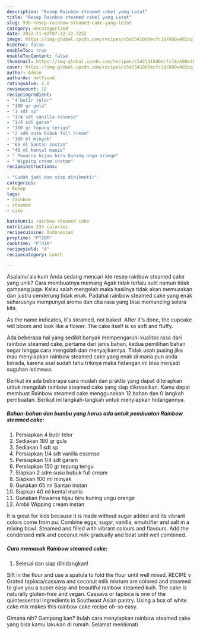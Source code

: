 ```yaml
---
description: "Resep Rainbow steamed cake{ yang Lezat"
title: "Resep Rainbow steamed cake{ yang Lezat"
slug: 936-resep-rainbow-steamed-cake-yang-lezat
category: Uncategorized
date: 2022-11-02T07:22:12.725Z
image: https://img-global.cpcdn.com/recipes/c5d25410d8ecfc18/680x482cq70/rainbow-steamed-cake-foto-resep-utama.jpg
hideToc: false
enableToc: true
enableTocContent: false
thumbnail: https://img-global.cpcdn.com/recipes/c5d25410d8ecfc18/680x482cq70/rainbow-steamed-cake-foto-resep-utama.jpg
cover: https://img-global.cpcdn.com/recipes/c5d25410d8ecfc18/680x482cq70/rainbow-steamed-cake-foto-resep-utama.jpg
author: Admin
authorAv: notfound
ratingvalue: 4.8
reviewcount: 18
recipeingredient:
- "4 butir telor"
- "180 gr gula"
- "1 sdt sp"
- "1/4 sdt vanilla essense"
- "1/4 sdt garam"
- "150 gr tepung terigu"
- "2 sdm susu bubuk full cream"
- "100 ml minyak"
- "65 ml Santan instan"
- "40 ml kental manis"
- " Pewarna hijau biru kuning ungu orange"
- " Wipping cream instan"
recipeinstructions:

- "Sudah jadi dan siap dinikmati!"
categories:
- Resep
tags:
- rainbow
- steamed
- cake

katakunci: rainbow steamed cake 
nutrition: 234 calories
recipecuisine: Indonesian
preptime: "PT26M"
cooktime: "PT31M"
recipeyield: "4"
recipecategory: Lunch

---
```



Asalamu'alaikum Anda sedang mencari ide resep rainbow steamed cake yang unik? Cara membuatnya memang Agak tidak terlalu sulit namun tidak gampang juga. Kalau salah mengolah maka hasilnya tidak akan memuaskan dan justru cenderung tidak enak. Padahal rainbow steamed cake yang enak seharusnya mempunyai aroma dan cita rasa yang bisa memancing selera kita.


As the name indicates, it&#39;s steamed, not baked. After it&#39;s done, the cupcake will bloom and look like a flower. The cake itself is so soft and fluffy.

Ada beberapa hal yang sedikit banyak mempengaruhi kualitas rasa dari rainbow steamed cake, pertama dari jenis bahan, kedua pemilihan bahan segar hingga cara mengolah dan menyajikannya. Tidak usah pusing jika mau menyiapkan rainbow steamed cake yang enak di mana pun anda berada, karena asal sudah tahu triknya maka hidangan ini bisa menjadi suguhan istimewa.


Berikut ini ada beberapa cara mudah dan praktis yang dapat diterapkan untuk mengolah rainbow steamed cake yang siap dikreasikan. Kamu dapat membuat Rainbow steamed cake menggunakan 12 bahan dan 0 langkah pembuatan. Berikut ini langkah-langkah untuk menyiapkan hidangannya.

<!--inarticleads1-->

##### Bahan-bahan dan bumbu yang harus ada untuk pembuatan Rainbow steamed cake:

1. Persiapkan 4 butir telor
1. Sediakan 180 gr gula
1. Sediakan 1 sdt sp
1. Persiapkan 1/4 sdt vanilla essense
1. Persiapkan 1/4 sdt garam
1. Persiapkan 150 gr tepung terigu
1. Siapkan 2 sdm susu bubuk full cream
1. Siapkan 100 ml minyak
1. Gunakan 65 ml Santan instan
1. Siapkan 40 ml kental manis
1. Gunakan  Pewarna hijau biru kuning ungu orange
1. Ambil  Wipping cream instan


It is great for kids because it is made without sugar added and its vibrant colors come from pu. Combine eggs, sugar, vanilla, emulsifier and salt in a mixing bowl. Steamed and filled with vibrant colours and flavours. Add the condensed milk and coconut milk gradually and beat until well combined. 

<!--inarticleads2-->

##### Cara memasak Rainbow steamed cake:


1. Selesai dan siap dihidangkan!

Sift in the flour and use a spatula to fold the flour until well mixed. RECIPE v Grated tapioca/cassava and coconut milk mixture are colored and steamed to give you a super easy and beautiful rainbow steamed kuih. The cake is naturally gluten-free and vegan. Cassava or tapioca is one of the quintessential ingredients in Southeast Asian pantry. Using a box of white cake mix makes this rainbow cake recipe oh-so easy. 

Gimana nih? Gampang kan? Itulah cara menyiapkan rainbow steamed cake yang bisa kamu lakukan di rumah. Selamat menikmati
